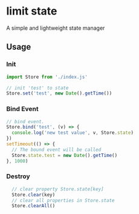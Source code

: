 # limit state

A simple and lightweight state manager

## Usage

### Init

```js
import Store from './index.js'

// init 'test' to state
Store.set('test', new Date().getTime())
```

### Bind Event

```js
// bind event.
Store.bind('test', (v) => {
  console.log('new test value', v, Store.state)
})
setTimeout(() => {
  // The bound event will be called
  Store.state.test = new Date().getTime()
}, 1000)
```

### Destroy

```js
  // clear property Store.state[key]
  Store.clear(key)
  // clear all properties in Store.state
  Store.clearAll()
```
